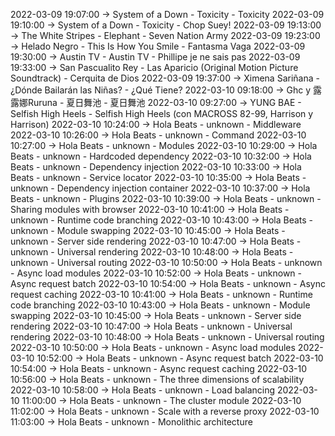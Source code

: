 2022-03-09 19:07:00 -> System of a Down - Toxicity - Toxicity
2022-03-09 19:10:00 -> System of a Down - Toxicity - Chop Suey!
2022-03-09 19:13:00 -> The White Stripes - Elephant - Seven Nation Army
2022-03-09 19:23:00 -> Helado Negro - This Is How You Smile - Fantasma Vaga
2022-03-09 19:30:00 -> Austin TV - Austin TV - Phillipe je ne sais pas
2022-03-09 19:33:00 -> San Pascualito Rey - Las Aparicio (Original Motion Picture Soundtrack) - Cerquita de Dios
2022-03-09 19:37:00 -> Ximena Sariñana - ¿Dónde Bailarán las Niñas? - ¿Qué Tiene?
2022-03-10 09:18:00 -> Ghc y 露露娜Ruruna - 夏日舞池 - 夏日舞池
2022-03-10 09:27:00 -> YUNG BAE - Selfish High Heels - Selfish High Heels (con MACROSS 82-99, Harrison y Harrison)
2022-03-10 10:24:00 -> Hola Beats - unknown - Middleware
2022-03-10 10:26:00 -> Hola Beats - unknown - Command
2022-03-10 10:27:00 -> Hola Beats - unknown - Modules
2022-03-10 10:29:00 -> Hola Beats - unknown - Hardcoded dependency
2022-03-10 10:32:00 -> Hola Beats - unknown - Dependency injection
2022-03-10 10:33:00 -> Hola Beats - unknown - Service locator
2022-03-10 10:35:00 -> Hola Beats - unknown - Dependency injection container
2022-03-10 10:37:00 -> Hola Beats - unknown - Plugins
2022-03-10 10:39:00 -> Hola Beats - unknown - Sharing modules with browser
2022-03-10 10:41:00 -> Hola Beats - unknown - Runtime code branching
2022-03-10 10:43:00 -> Hola Beats - unknown - Module swapping
2022-03-10 10:45:00 -> Hola Beats - unknown - Server side rendering
2022-03-10 10:47:00 -> Hola Beats - unknown - Universal rendering
2022-03-10 10:48:00 -> Hola Beats - unknown - Universal routing
2022-03-10 10:50:00 -> Hola Beats - unknown - Async load modules
2022-03-10 10:52:00 -> Hola Beats - unknown - Async request batch
2022-03-10 10:54:00 -> Hola Beats - unknown - Async request caching
2022-03-10 10:41:00 -> Hola Beats - unknown - Runtime code branching
2022-03-10 10:43:00 -> Hola Beats - unknown - Module swapping
2022-03-10 10:45:00 -> Hola Beats - unknown - Server side rendering
2022-03-10 10:47:00 -> Hola Beats - unknown - Universal rendering
2022-03-10 10:48:00 -> Hola Beats - unknown - Universal routing
2022-03-10 10:50:00 -> Hola Beats - unknown - Async load modules
2022-03-10 10:52:00 -> Hola Beats - unknown - Async request batch
2022-03-10 10:54:00 -> Hola Beats - unknown - Async request caching
2022-03-10 10:56:00 -> Hola Beats - unknown - The three dimensions of scalability
2022-03-10 10:58:00 -> Hola Beats - unknown - Load balancing
2022-03-10 11:00:00 -> Hola Beats - unknown - The cluster module
2022-03-10 11:02:00 -> Hola Beats - unknown - Scale with a reverse proxy
2022-03-10 11:03:00 -> Hola Beats - unknown - Monolithic architecture
